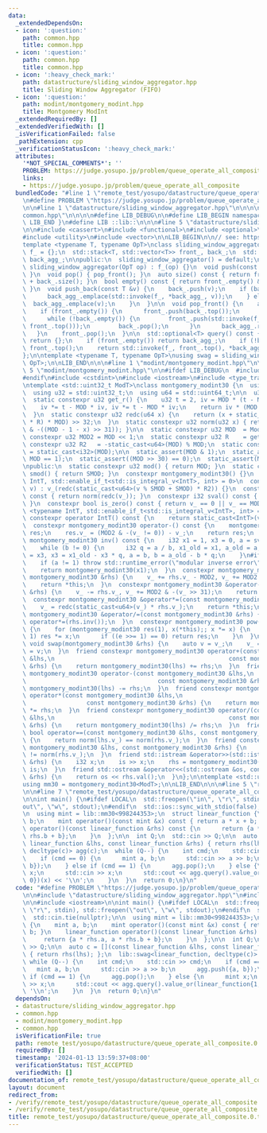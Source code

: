 ```yaml
---
data:
  _extendedDependsOn:
  - icon: ':question:'
    path: common.hpp
    title: common.hpp
  - icon: ':question:'
    path: common.hpp
    title: common.hpp
  - icon: ':heavy_check_mark:'
    path: datastructure/sliding_window_aggregator.hpp
    title: Sliding Window Aggregator (FIFO)
  - icon: ':question:'
    path: modint/montgomery_modint.hpp
    title: Montgomery ModInt
  _extendedRequiredBy: []
  _extendedVerifiedWith: []
  _isVerificationFailed: false
  _pathExtension: cpp
  _verificationStatusIcon: ':heavy_check_mark:'
  attributes:
    '*NOT_SPECIAL_COMMENTS*': ''
    PROBLEM: https://judge.yosupo.jp/problem/queue_operate_all_composite
    links:
    - https://judge.yosupo.jp/problem/queue_operate_all_composite
  bundledCode: "#line 1 \"remote_test/yosupo/datastructure/queue_operate_all_composite.0.test.cpp\"\
    \n#define PROBLEM \"https://judge.yosupo.jp/problem/queue_operate_all_composite\"\
    \n\n#line 1 \"datastructure/sliding_window_aggregator.hpp\"\n\n\n\n#line 1 \"\
    common.hpp\"\n\n\n\n#define LIB_DEBUG\n\n#define LIB_BEGIN namespace lib {\n#define\
    \ LIB_END }\n#define LIB ::lib::\n\n\n#line 5 \"datastructure/sliding_window_aggregator.hpp\"\
    \n\n#include <cassert>\n#include <functional>\n#include <optional>\n#include <stack>\n\
    #include <utility>\n#include <vector>\n\nLIB_BEGIN\n\n// see: https://www.hirzels.com/martin/papers/debs17-tutorial.pdf\n\
    template <typename T, typename OpT>\nclass sliding_window_aggregator {\n  OpT\
    \ f_ = {};\n  std::stack<T, std::vector<T>> front_, back_;\n  std::optional<T>\
    \ back_agg_;\n\npublic:\n  sliding_window_aggregator() = default;\n  explicit\
    \ sliding_window_aggregator(OpT op) : f_(op) {}\n  void push(const T &v) { push_back(v);\
    \ }\n  void pop() { pop_front(); }\n  auto size() const { return front_.size()\
    \ + back_.size(); }\n  bool empty() const { return front_.empty() && back_.empty();\
    \ }\n  void push_back(const T &v) {\n    back_.push(v);\n    if (back_agg_) {\n\
    \      back_agg_.emplace(std::invoke(f_, *back_agg_, v));\n    } else {\n    \
    \  back_agg_.emplace(v);\n    }\n  }\n\n  void pop_front() {\n    assert(!empty());\n\
    \    if (front_.empty()) {\n      front_.push(back_.top());\n      back_.pop();\n\
    \      while (!back_.empty()) {\n        front_.push(std::invoke(f_, back_.top(),\
    \ front_.top()));\n        back_.pop();\n      }\n      back_agg_.reset();\n \
    \   }\n    front_.pop();\n  }\n\n  std::optional<T> query() const {\n    if (empty())\
    \ return {};\n    if (front_.empty()) return back_agg_;\n    if (!back_agg_) return\
    \ front_.top();\n    return std::invoke(f_, front_.top(), *back_agg_);\n  }\n\
    };\n\ntemplate <typename T, typename OpT>\nusing swag = sliding_window_aggregator<T,\
    \ OpT>;\n\nLIB_END\n\n\n#line 1 \"modint/montgomery_modint.hpp\"\n\n\n\n#line\
    \ 5 \"modint/montgomery_modint.hpp\"\n\n#ifdef LIB_DEBUG\n  #include <stdexcept>\n\
    #endif\n#include <cstdint>\n#include <iostream>\n#include <type_traits>\n\nLIB_BEGIN\n\
    \ntemplate <std::uint32_t ModT>\nclass montgomery_modint30 {\n  using i32 = std::int32_t;\n\
    \  using u32 = std::uint32_t;\n  using u64 = std::uint64_t;\n\n  u32 v_{};\n\n\
    \  static constexpr u32 get_r() {\n    u32 t = 2, iv = MOD * (t - MOD * MOD);\n\
    \    iv *= t - MOD * iv, iv *= t - MOD * iv;\n    return iv * (MOD * iv - t);\n\
    \  }\n  static constexpr u32 redc(u64 x) {\n    return (x + static_cast<u64>(static_cast<u32>(x)\
    \ * R) * MOD) >> 32;\n  }\n  static constexpr u32 norm(u32 x) { return x - (MOD\
    \ & -((MOD - 1 - x) >> 31)); }\n\n  static constexpr u32 MOD  = ModT;\n  static\
    \ constexpr u32 MOD2 = MOD << 1;\n  static constexpr u32 R    = get_r();\n  static\
    \ constexpr u32 R2   = -static_cast<u64>(MOD) % MOD;\n  static constexpr i32 SMOD\
    \ = static_cast<i32>(MOD);\n\n  static_assert(MOD & 1);\n  static_assert(-R *\
    \ MOD == 1);\n  static_assert((MOD >> 30) == 0);\n  static_assert(MOD != 1);\n\
    \npublic:\n  static constexpr u32 mod() { return MOD; }\n  static constexpr i32\
    \ smod() { return SMOD; }\n  constexpr montgomery_modint30() {}\n  template <typename\
    \ IntT, std::enable_if_t<std::is_integral_v<IntT>, int> = 0>\n  constexpr montgomery_modint30(IntT\
    \ v) : v_(redc(static_cast<u64>(v % SMOD + SMOD) * R2)) {}\n  constexpr u32 val()\
    \ const { return norm(redc(v_)); }\n  constexpr i32 sval() const { return norm(redc(v_));\
    \ }\n  constexpr bool is_zero() const { return v_ == 0 || v_ == MOD; }\n  template\
    \ <typename IntT, std::enable_if_t<std::is_integral_v<IntT>, int> = 0>\n  explicit\
    \ constexpr operator IntT() const {\n    return static_cast<IntT>(val());\n  }\n\
    \  constexpr montgomery_modint30 operator-() const {\n    montgomery_modint30\
    \ res;\n    res.v_ = (MOD2 & -(v_ != 0)) - v_;\n    return res;\n  }\n  constexpr\
    \ montgomery_modint30 inv() const {\n    i32 x1 = 1, x3 = 0, a = sval(), b = SMOD;\n\
    \    while (b != 0) {\n      i32 q = a / b, x1_old = x1, a_old = a;\n      x1\
    \ = x3, x3 = x1_old - x3 * q, a = b, b = a_old - b * q;\n    }\n#ifdef LIB_DEBUG\n\
    \    if (a != 1) throw std::runtime_error(\"modular inverse error\");\n#endif\n\
    \    return montgomery_modint30(x1);\n  }\n  constexpr montgomery_modint30 &operator+=(const\
    \ montgomery_modint30 &rhs) {\n    v_ += rhs.v_ - MOD2, v_ += MOD2 & -(v_ >> 31);\n\
    \    return *this;\n  }\n  constexpr montgomery_modint30 &operator-=(const montgomery_modint30\
    \ &rhs) {\n    v_ -= rhs.v_, v_ += MOD2 & -(v_ >> 31);\n    return *this;\n  }\n\
    \  constexpr montgomery_modint30 &operator*=(const montgomery_modint30 &rhs) {\n\
    \    v_ = redc(static_cast<u64>(v_) * rhs.v_);\n    return *this;\n  }\n  constexpr\
    \ montgomery_modint30 &operator/=(const montgomery_modint30 &rhs) {\n    return\
    \ operator*=(rhs.inv());\n  }\n  constexpr montgomery_modint30 pow(u64 e) const\
    \ {\n    for (montgomery_modint30 res(1), x(*this);; x *= x) {\n      if (e &\
    \ 1) res *= x;\n      if ((e >>= 1) == 0) return res;\n    }\n  }\n  constexpr\
    \ void swap(montgomery_modint30 &rhs) {\n    auto v = v_;\n    v_ = rhs.v_, rhs.v_\
    \ = v;\n  }\n  friend constexpr montgomery_modint30 operator+(const montgomery_modint30\
    \ &lhs,\n                                                 const montgomery_modint30\
    \ &rhs) {\n    return montgomery_modint30(lhs) += rhs;\n  }\n  friend constexpr\
    \ montgomery_modint30 operator-(const montgomery_modint30 &lhs,\n            \
    \                                     const montgomery_modint30 &rhs) {\n    return\
    \ montgomery_modint30(lhs) -= rhs;\n  }\n  friend constexpr montgomery_modint30\
    \ operator*(const montgomery_modint30 &lhs,\n                                \
    \                 const montgomery_modint30 &rhs) {\n    return montgomery_modint30(lhs)\
    \ *= rhs;\n  }\n  friend constexpr montgomery_modint30 operator/(const montgomery_modint30\
    \ &lhs,\n                                                 const montgomery_modint30\
    \ &rhs) {\n    return montgomery_modint30(lhs) /= rhs;\n  }\n  friend constexpr\
    \ bool operator==(const montgomery_modint30 &lhs, const montgomery_modint30 &rhs)\
    \ {\n    return norm(lhs.v_) == norm(rhs.v_);\n  }\n  friend constexpr bool operator!=(const\
    \ montgomery_modint30 &lhs, const montgomery_modint30 &rhs) {\n    return norm(lhs.v_)\
    \ != norm(rhs.v_);\n  }\n  friend std::istream &operator>>(std::istream &is, montgomery_modint30\
    \ &rhs) {\n    i32 x;\n    is >> x;\n    rhs = montgomery_modint30(x);\n    return\
    \ is;\n  }\n  friend std::ostream &operator<<(std::ostream &os, const montgomery_modint30\
    \ &rhs) {\n    return os << rhs.val();\n  }\n};\n\ntemplate <std::uint32_t ModT>\n\
    using mm30 = montgomery_modint30<ModT>;\n\nLIB_END\n\n\n#line 5 \"remote_test/yosupo/datastructure/queue_operate_all_composite.0.test.cpp\"\
    \n\n#line 7 \"remote_test/yosupo/datastructure/queue_operate_all_composite.0.test.cpp\"\
    \n\nint main() {\n#ifdef LOCAL\n  std::freopen(\"in\", \"r\", stdin), std::freopen(\"\
    out\", \"w\", stdout);\n#endif\n  std::ios::sync_with_stdio(false);\n  std::cin.tie(nullptr);\n\
    \n  using mint = lib::mm30<998244353>;\n  struct linear_function {\n    mint a,\
    \ b;\n    mint operator()(const mint &x) const { return a * x + b; }\n    linear_function\
    \ operator()(const linear_function &rhs) const {\n      return {a * rhs.a, a *\
    \ rhs.b + b};\n    }\n  };\n\n  int Q;\n  std::cin >> Q;\n\n  auto c = [](const\
    \ linear_function &lhs, const linear_function &rhs) { return rhs(lhs); };\n  lib::swag<linear_function,\
    \ decltype(c)> agg(c);\n  while (Q--) {\n    int cmd;\n    std::cin >> cmd;\n\
    \    if (cmd == 0) {\n      mint a, b;\n      std::cin >> a >> b;\n      agg.push({a,\
    \ b});\n    } else if (cmd == 1) {\n      agg.pop();\n    } else {\n      mint\
    \ x;\n      std::cin >> x;\n      std::cout << agg.query().value_or(linear_function{1,\
    \ 0})(x) << '\\n';\n    }\n  }\n  return 0;\n}\n"
  code: "#define PROBLEM \"https://judge.yosupo.jp/problem/queue_operate_all_composite\"\
    \n\n#include \"datastructure/sliding_window_aggregator.hpp\"\n#include \"modint/montgomery_modint.hpp\"\
    \n\n#include <iostream>\n\nint main() {\n#ifdef LOCAL\n  std::freopen(\"in\",\
    \ \"r\", stdin), std::freopen(\"out\", \"w\", stdout);\n#endif\n  std::ios::sync_with_stdio(false);\n\
    \  std::cin.tie(nullptr);\n\n  using mint = lib::mm30<998244353>;\n  struct linear_function\
    \ {\n    mint a, b;\n    mint operator()(const mint &x) const { return a * x +\
    \ b; }\n    linear_function operator()(const linear_function &rhs) const {\n \
    \     return {a * rhs.a, a * rhs.b + b};\n    }\n  };\n\n  int Q;\n  std::cin\
    \ >> Q;\n\n  auto c = [](const linear_function &lhs, const linear_function &rhs)\
    \ { return rhs(lhs); };\n  lib::swag<linear_function, decltype(c)> agg(c);\n \
    \ while (Q--) {\n    int cmd;\n    std::cin >> cmd;\n    if (cmd == 0) {\n   \
    \   mint a, b;\n      std::cin >> a >> b;\n      agg.push({a, b});\n    } else\
    \ if (cmd == 1) {\n      agg.pop();\n    } else {\n      mint x;\n      std::cin\
    \ >> x;\n      std::cout << agg.query().value_or(linear_function{1, 0})(x) <<\
    \ '\\n';\n    }\n  }\n  return 0;\n}\n"
  dependsOn:
  - datastructure/sliding_window_aggregator.hpp
  - common.hpp
  - modint/montgomery_modint.hpp
  - common.hpp
  isVerificationFile: true
  path: remote_test/yosupo/datastructure/queue_operate_all_composite.0.test.cpp
  requiredBy: []
  timestamp: '2024-01-13 13:59:37+08:00'
  verificationStatus: TEST_ACCEPTED
  verifiedWith: []
documentation_of: remote_test/yosupo/datastructure/queue_operate_all_composite.0.test.cpp
layout: document
redirect_from:
- /verify/remote_test/yosupo/datastructure/queue_operate_all_composite.0.test.cpp
- /verify/remote_test/yosupo/datastructure/queue_operate_all_composite.0.test.cpp.html
title: remote_test/yosupo/datastructure/queue_operate_all_composite.0.test.cpp
---
```

